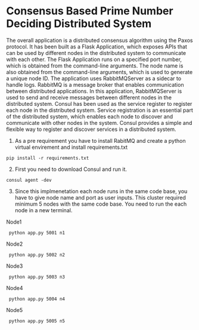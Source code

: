 # Consensus Based Prime Number Deciding Distributed System

The overall application is a distributed consensus algorithm using the Paxos protocol. It has been built as a Flask Application, which exposes APIs that can be used by different nodes in the distributed system to communicate with each other. The Flask Application runs on a specified port number, which is obtained from the command-line arguments. The node name is also obtained from the command-line arguments, which is used to generate a unique node ID.
The application uses RabbitMQServer as a sidecar to handle logs. RabbitMQ is a message broker that enables communication between distributed applications. In this application, RabbitMQServer is used to send and receive messages between different nodes in the distributed system.
Consul has been used as the service register to register each node in the distributed system. Service registration is an essential part of the distributed system, which enables each node to discover and communicate with other nodes in the system. Consul provides a simple and flexible way to register and discover services in a distributed system.

1. As a pre requirement you have to install RabitMQ and create a python virtual envirement and install requirements.txt
```
pip install -r requirements.txt
```

2. First you need to download Consul and run it.
```
consul agent -dev
```
3. Since this implmenetation each node runs in the same code base, you have to give node name and port as user inputs. This cluster required minimum 5 nodes with the same code base. You need to run the each node in a new terminal. 

Node1
```
 python app.py 5001 n1
```

Node2
```
 python app.py 5002 n2
```

Node3
```
 python app.py 5003 n3
```

Node4
```
 python app.py 5004 n4
```

Node5
```
 python app.py 5005 n5
```